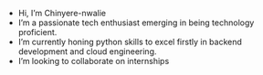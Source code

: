 -  Hi, I’m Chinyere-nwalie
-  I’m a passionate tech enthusiast emerging in being technology proficient.
-  I’m currently honing python skills to excel firstly in backend development and cloud engineering.
-  I’m looking to collaborate on internships
<!---
Chinyere-nwalie is a ✨ special ✨ repository because its `README.md` (this file) appears on your GitHub profile.
You can click the Preview link to take a look at your changes.
--->

